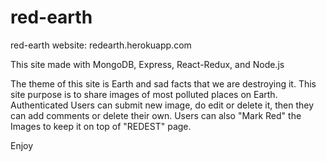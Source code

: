 # red-earth
red-earth website: redearth.herokuapp.com

This site made with MongoDB, Express, React-Redux, and Node.js

The theme of this site is Earth and sad facts that we are destroying it.
This site purpose is to share images of most polluted places on Earth.
Authenticated Users can submit new image, do edit or delete it, then they can add comments or delete their own.
Users can also "Mark Red" the Images to keep it on top of "REDEST" page.

Enjoy
